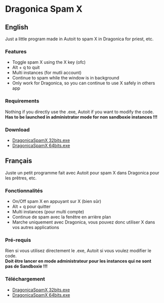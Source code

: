 # Dragonica Spam X

## English
Just a little program made in Autoit to spam X in Dragonica for priest, etc.

### Features
- Toggle spam X using the X key (ofc)
- Alt + q to quit
- Multi instances (for mutli account)
- Continue to spam while the window is in background
- Only work for Dragonica, so you can continue to use X safely in others app

### Requirements
Nothing if you directly use the .exe, Autoit if you want to modify the code.  
**Has to be launched in administrator mode for non sandboxie instances !!!**


### Download
- [DragonicaSpamX 32bits.exe](https://github.com/FrancoisMentec/DragonicaSpamX/raw/master/DragonicaSpamX%2032bits.exe)
- [DragonicaSpamX 64bits.exe](https://github.com/FrancoisMentec/DragonicaSpamX/raw/master/DragonicaSpamX%2064bits.exe)

## Français
Juste un petit programme fait avec Autoit pour spam X dans Dragonica pour les prêtres, etc.

### Fonctionnalités
- On/Off spam X en appuyant sur X (bien sûr)
- Alt + q pour quitter
- Multi instances (pour multi compte)
- Continue de spam avec la fenêtre en arrière plan
- Marche uniquement avec Dragonica, vous pouvez donc utiliser X dans vos autres applications

### Pré-requis
Rien si vous utilisez directement le .exe, Autoit si vous voulez modifier le code.  
**Doit être lancer en mode administrateur pour les instances qui ne sont pas de Sandboxie !!!**


### Téléchargement
- [DragonicaSpamX 32bits.exe](https://github.com/FrancoisMentec/DragonicaSpamX/raw/master/DragonicaSpamX%2032bits.exe)
- [DragonicaSpamX 64bits.exe](https://github.com/FrancoisMentec/DragonicaSpamX/raw/master/DragonicaSpamX%2064bits.exe)
